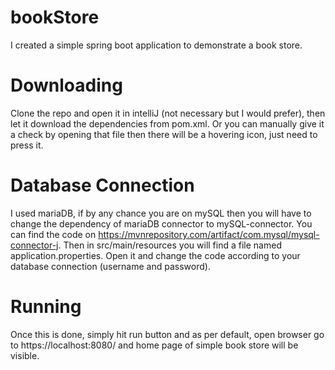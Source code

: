 # bookStore
I created a simple spring boot application to demonstrate a book store.

# Downloading
Clone the repo and open it in intelliJ (not necessary but I would prefer), then let it download the dependencies from pom.xml. Or you can manually give it a check by opening that file then there will be a hovering icon, just need to press it.

# Database Connection
I used mariaDB, if by any chance you are on mySQL then you will have to change the dependency of mariaDB connector to mySQL-connector. You can find the code on https://mvnrepository.com/artifact/com.mysql/mysql-connector-j. Then in src/main/resources you will find a file named application.properties. Open it and change the code according to your database connection (username and password).

# Running
Once this is done, simply hit run button and as per default, open browser go to https://localhost:8080/ and home page of simple book store will be visible. 
